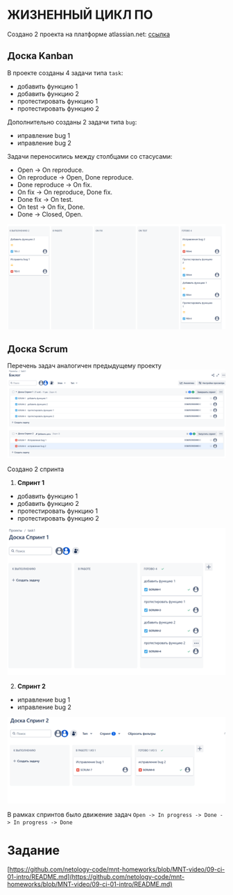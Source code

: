 # ЖИЗНЕННЫЙ ЦИКЛ ПО

Создано 2 проекта на платформе atlassian.net: [ссылка]([https://djira.atlassian.net/jira/software/projects/SC/boards/1](https://martishinid.atlassian.net/jira/software/c/projects/TES/boards/2))

## Доска Kanban

В проекте созданы 4 задачи типа `task`:
- добавить функцию 1
- добавить функцию 2
- протестировать функцию 1
- протестировать функцию 2

Дополнительно созданы 2 задачи типа `bug`:
- иправление bug 1
- иправление bug 2


Задачи переносились между столбцами со стасусами:
- Open -> On reproduce.
- On reproduce -> Open, Done reproduce.
- Done reproduce -> On fix.
- On fix -> On reproduce, Done fix.
- Done fix -> On test.
- On test -> On fix, Done.
- Done -> Closed, Open.

![Workflow](./kanban01.png)


## Доска Scrum

Перечень задач аналогичен предыдущему проекту
![Sprint_workflow_](./scrum01.png)


Создано 2 спринта
1. __Спринт 1__
- добавить функцию 1
- добавить функцию 2
- протестировать функцию 1
- протестировать функцию 2

![Sprint1](./scrum03.png)



2. __Спринт 2__
- иправление bug 1
- иправление bug 2

![Sprint1](./scrum04.png)


В рамках спринтов было движение задач
`Open -> In progress -> Done -> In progress -> Done`



# Задание
[https://github.com/netology-code/mnt-homeworks/blob/MNT-video/09-ci-01-intro/README.md](https://github.com/netology-code/mnt-homeworks/blob/MNT-video/09-ci-01-intro/README.md)
